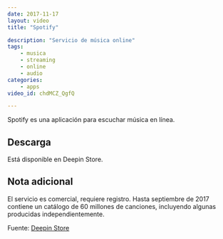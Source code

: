 ```yaml
---
date: 2017-11-17
layout: video
title: "Spotify"

description: "Servicio de música online"
tags:
    - musica
    - streaming
    - online
    - audio
categories:
    - apps
video_id: chdMCZ_QgfQ

---
```

<!--more-->

Spotify es una aplicación para escuchar música en línea.

## Descarga

Está disponible en Deepin Store.

## Nota adicional

El servicio es comercial, requiere registro. Hasta septiembre de 2017 contiene un catálogo de 60 millones de canciones, incluyendo algunas producidas independientemente.

Fuente: [Deepin Store](http://appstore.deepin.org/app/spotify-client)
